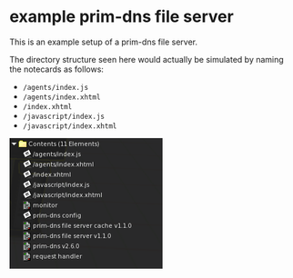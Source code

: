# example prim-dns file server

This is an example setup of a prim-dns file server.

The directory structure seen here would actually be simulated by naming the notecards as follows:
- `/agents/index.js`
- `/agents/index.xhtml`
- `/index.xhtml`
- `/javascript/index.js`
- `/javascript/index.xhtml`

![Example inventory contents](example%20inventory%20contents.png)
